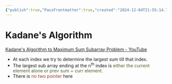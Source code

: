 ```yaml
---
{"publish":true,"PassFrontmatter":true,"created":"2024-12-04T21:55:14.776+05:30","updated":"2024-12-26T08:34:11.247+05:30"}
---
```



# Kadane's Algorithm 

[Kadane's Algorithm to Maximum Sum Subarray Problem - YouTube](https://www.youtube.com/watch?v=86CQq3pKSUw)

- At each index we try to determine the largest sum till that index.
- The largest sub array ending at the n<sup>th</sup> index is  <font color="#4f6128">either the current element alone or prev sum + curr element.</font>
- There is<font color="#953734"> no two pointer </font>here